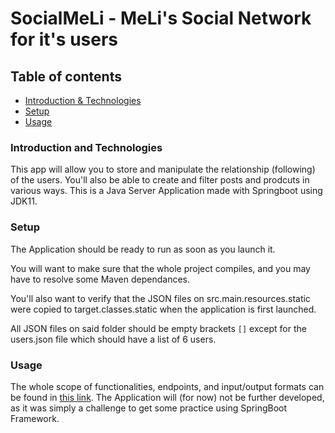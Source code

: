 # SocialMeLi - MeLi's Social Network for it's users

## Table of contents
* [Introduction & Technologies](#introduction-and-technologies)
* [Setup](#setup)
* [Usage](#usage)

### Introduction and Technologies
This app will allow you to store and manipulate the relationship
(following) of the users. You'll also be able to create and filter
posts and prodcuts in various ways.
This is a Java Server Application made with Springboot using JDK11.

### Setup
The Application should be ready to run as soon as you launch it.

You will want to make sure that the whole project compiles,
and you may have to resolve some Maven dependances.

You'll also want to verify that the JSON files on src.main.resources.static were copied to target.classes.static when the application is first launched.

All JSON files on said folder should be empty brackets ```[]``` except for the users.json file which should have a list of 6 users.

### Usage
The whole scope of functionalities, endpoints, and input/output formats can be found in [this link](https://drive.google.com/file/d/1iPdb8VVgxi4SZtWNqwHo_lo-quODgi3i/view).
The Application will (for now) not be further developed, as it was simply a challenge to get some practice using SpringBoot Framework.
